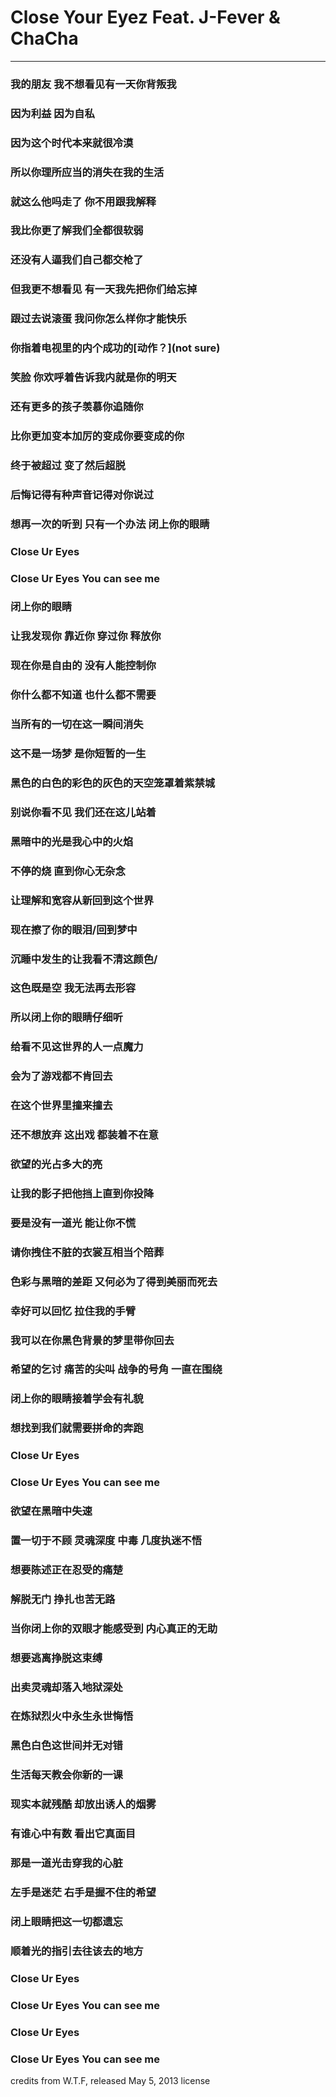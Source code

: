 # Close Your Eyez Feat. J-Fever & ChaCha

----
### 我的朋友 我不想看见有一天你背叛我
### 因为利益 因为自私
### 因为这个时代本来就很冷漠
### 所以你理所应当的消失在我的生活
### 就这么他吗走了 你不用跟我解释
### 我比你更了解我们全都很软弱
### 还没有人逼我们自己都交枪了
### 但我更不想看见 有一天我先把你们给忘掉
### 跟过去说滚蛋 我问你怎么样你才能快乐
### 你指着电视里的内个成功的[动作？](not sure)
### 笑脸 你欢呼着告诉我内就是你的明天
### 还有更多的孩子羡慕你追随你
### 比你更加变本加厉的变成你要变成的你
### 终于被超过 变了然后超脱
### 后悔记得有种声音记得对你说过
### 想再一次的听到 只有一个办法 闭上你的眼睛
### 
### Close Ur Eyes
### Close Ur Eyes You can see me
### 
### 闭上你的眼睛
### 让我发现你 靠近你 穿过你 释放你
### 现在你是自由的 没有人能控制你
### 你什么都不知道 也什么都不需要
### 当所有的一切在这一瞬间消失
### 这不是一场梦 是你短暂的一生
### 黑色的白色的彩色的灰色的天空笼罩着紫禁城
### 别说你看不见 我们还在这儿站着
### 黑暗中的光是我心中的火焰
### 不停的烧 直到你心无杂念
### 让理解和宽容从新回到这个世界
### 
### 现在擦了你的眼泪/回到梦中
### 沉睡中发生的让我看不清这颜色/
### 这色既是空 我无法再去形容
### 所以闭上你的眼睛仔细听
### 
### 给看不见这世界的人一点魔力
### 会为了游戏都不肯回去
### 在这个世界里撞来撞去
### 还不想放弃 这出戏 都装着不在意
### 欲望的光占多大的亮
### 让我的影子把他挡上直到你投降
### 要是没有一道光 能让你不慌
### 请你拽住不脏的衣裳互相当个陪葬
### 色彩与黑暗的差距 又何必为了得到美丽而死去
### 幸好可以回忆 拉住我的手臂
### 我可以在你黑色背景的梦里带你回去
### 希望的乞讨 痛苦的尖叫 战争的号角 一直在围绕
### 闭上你的眼睛接着学会有礼貌
### 想找到我们就需要拼命的奔跑
### 
### Close Ur Eyes
### Close Ur Eyes You can see me
### 
### 欲望在黑暗中失速
### 置一切于不顾 灵魂深度 中毒 几度执迷不悟
### 想要陈述正在忍受的痛楚
### 解脱无门 挣扎也苦无路
### 当你闭上你的双眼才能感受到 内心真正的无助
### 想要逃离挣脱这束缚
### 出卖灵魂却落入地狱深处
### 在炼狱烈火中永生永世悔悟
### 黑色白色这世间并无对错
### 生活每天教会你新的一课
### 现实本就残酷 却放出诱人的烟雾
### 有谁心中有数 看出它真面目
### 那是一道光击穿我的心脏
### 左手是迷茫 右手是握不住的希望
### 闭上眼睛把这一切都遗忘
### 顺着光的指引去往该去的地方
### 
### Close Ur Eyes
### Close Ur Eyes You can see me
### Close Ur Eyes
### Close Ur Eyes You can see me
credits
from W​.​T​.​F, released May 5, 2013
license
